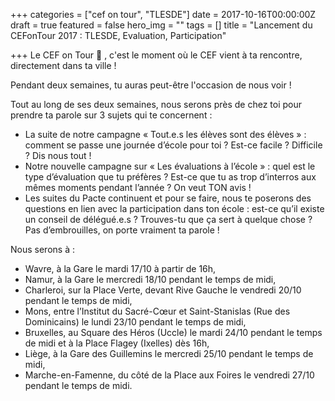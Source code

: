 +++
categories = ["cef on tour", "TLESDE"]
date = 2017-10-16T00:00:00Z
draft = true
featured = false
hero_img = ""
tags = []
title = "Lancement du CEFonTour 2017 : TLESDE, Evaluation, Participation"

+++
Le CEF on Tour 🚌 , c'est le moment où le CEF vient à ta rencontre, directement dans ta ville !

Pendant deux semaines, tu auras peut-être l'occasion de nous voir !  
  
Tout au long de ses deux semaines, nous serons près de chez toi pour prendre ta parole sur 3 sujets qui te concernent :

* La suite de notre campagne « Tout.e.s les élèves sont des élèves » : comment se passe une journée d’école pour toi ? Est-ce facile ? Difficile ? Dis nous tout !
* Notre nouvelle campagne sur « Les évaluations à l’école » : quel est le type d’évaluation que tu préfères ? Est-ce que tu as trop d’interros aux mêmes moments pendant l’année ? On veut TON avis !
* Les suites du Pacte continuent et pour se faire, nous te poserons des questions en lien avec la participation dans ton école : est-ce qu’il existe un conseil de délégué.e.s ? Trouves-tu que ça sert à quelque chose ? Pas d’embrouilles, on porte vraiment ta parole !

Nous serons à :

* Wavre, à la Gare le mardi 17/10 à partir de 16h,
* Namur, à la Gare le mercredi 18/10 pendant le temps de midi,
* Charleroi, sur la Place Verte, devant Rive Gauche le vendredi 20/10 pendant le temps de midi,
* Mons, entre l’Institut du Sacré-Cœur et Saint-Stanislas (Rue des Dominicains) le lundi 23/10 pendant le temps de midi,
* Bruxelles, au Square des Héros (Uccle) le mardi 24/10 pendant le temps de midi et à la Place Flagey (Ixelles) dès 16h,
* Liège, à la Gare des Guillemins le mercredi 25/10 pendant le temps de midi,
* Marche-en-Famenne, du côté de la Place aux Foires le vendredi 27/10 pendant le temps de midi.